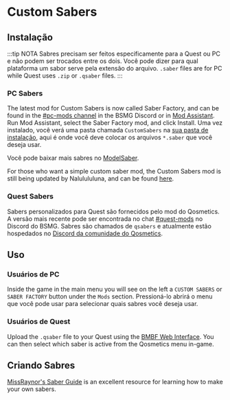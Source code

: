 # Custom Sabers

## Instalação
:::tip NOTA Sabres precisam ser feitos especificamente para a Quest ou PC e não podem ser trocados entre os dois. Você pode dizer para qual plataforma um sabor serve pela extensão do arquivo. `.saber` files are for PC while Quest uses `.zip` or `.qsaber` files. :::

### PC Sabers
The latest mod for Custom Sabers is now called Saber Factory, and can be found in the [#pc-mods channel](https://discord.gg/beatsabermods) in the BSMG Discord or in [Mod Assistant](https://github.com/Assistant/ModAssistant). Run Mod Assistant, select the Saber Factory mod, and click Install. Uma vez instalado, você verá uma pasta chamada `CustomSabers` na [sua pasta de instalação](/faq/install-folder.md), aqui é onde você deve colocar os arquivos `*.saber` que você deseja usar.

Você pode baixar mais sabres no [ModelSaber](https://modelsaber.com/Sabers/).

For those who want a simple custom saber mod, the Custom Sabers mod is still being updated by Nalulululuna, and can be found [here](https://twitter.com/nalulululuna/status/1493263219485405184).

### Quest Sabers
Sabers personalizados para Quest são fornecidos pelo mod do Qosmetics. A versão mais recente pode ser encontrada no chat [#quest-mods](https://discord.gg/beatsabermods) no Discord do BSMG. Sabres são chamados de `qsabers` e atualmente estão hospedados no [Discord da comunidade do Qosmetics](https://discord.gg/qosmetics).

## Uso

### Usuários de PC
Inside the game in the main menu you will see on the left a `CUSTOM SABERS` or `SABER FACTORY` button under the `Mods` section. Pressioná-lo abrirá o menu que você pode usar para selecionar quais sabres você deseja usar.

### Usuários de Quest
Upload the `.qsaber` file to your Quest using the [BMBF Web Interface](/quest-modding.md#installing-mods). You can then select which saber is active from the Qosmetics menu in-game.

## Criando Sabres
[MissRaynor's Saber Guide](./sabers-guide.md) is an excellent resource for learning how to make your own sabers.
